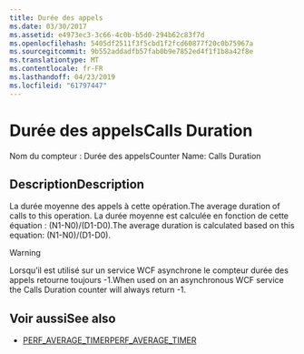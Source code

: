 ```yaml
---
title: Durée des appels
ms.date: 03/30/2017
ms.assetid: e4973ec3-3c66-4c0b-b5d0-294b62c83f7d
ms.openlocfilehash: 5405df2511f3f5cbd1f2fcd60877f20c0b75967a
ms.sourcegitcommit: 9b552addadfb57fab0b9e7852ed4f1f1b8a42f8e
ms.translationtype: MT
ms.contentlocale: fr-FR
ms.lasthandoff: 04/23/2019
ms.locfileid: "61797447"
---
```

# <a name="calls-duration"></a><span data-ttu-id="dc17f-102">Durée des appels</span><span class="sxs-lookup"><span data-stu-id="dc17f-102">Calls Duration</span></span>
<span data-ttu-id="dc17f-103">Nom du compteur : Durée des appels</span><span class="sxs-lookup"><span data-stu-id="dc17f-103">Counter Name: Calls Duration</span></span>  
  
## <a name="description"></a><span data-ttu-id="dc17f-104">Description</span><span class="sxs-lookup"><span data-stu-id="dc17f-104">Description</span></span>  
 <span data-ttu-id="dc17f-105">La durée moyenne des appels à cette opération.</span><span class="sxs-lookup"><span data-stu-id="dc17f-105">The average duration of calls to this operation.</span></span> <span data-ttu-id="dc17f-106">La durée moyenne est calculée en fonction de cette équation : (N1-N0)/(D1-D0).</span><span class="sxs-lookup"><span data-stu-id="dc17f-106">The average duration is calculated based on this equation: (N1-N0)/(D1-D0).</span></span>  
  
> [!WARNING]
>  <span data-ttu-id="dc17f-107">Lorsqu’il est utilisé sur un service WCF asynchrone le compteur durée des appels retourne toujours -1.</span><span class="sxs-lookup"><span data-stu-id="dc17f-107">When used on an asynchronous WCF service the Calls Duration counter will always return -1.</span></span>  
  
## <a name="see-also"></a><span data-ttu-id="dc17f-108">Voir aussi</span><span class="sxs-lookup"><span data-stu-id="dc17f-108">See also</span></span>

- [<span data-ttu-id="dc17f-109">PERF_AVERAGE_TIMER</span><span class="sxs-lookup"><span data-stu-id="dc17f-109">PERF_AVERAGE_TIMER</span></span>](https://go.microsoft.com/fwlink/?LinkId=95015)
